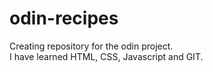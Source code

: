 # odin-recipes

Creating repository for the odin project. 	
I have learned HTML, CSS, Javascript and GIT.